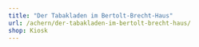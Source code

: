```yaml
---
title: "Der Tabakladen im Bertolt-Brecht-Haus"
url: /achern/der-tabakladen-im-bertolt-brecht-haus/
shop: Kiosk
---
```

